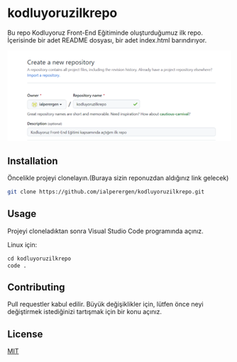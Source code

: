 # kodluyoruzilkrepo
Bu repo Kodluyoruz Front-End Eğitiminde oluşturduğumuz ilk repo. İçerisinde bir adet README dosyası, bir adet index.html barındırıyor.

![](https://github.com/ialperergen/kodluyoruzilkrepo/blob/main/Figures/figure1.png?raw=true)
## Installation
Öncelikle projeyi clonelayın.(Buraya sizin reponuzdan aldığınız link gelecek)
```bash
git clone https://github.com/ialperergen/kodluyoruzilkrepo.git
```

## Usage
Projeyi cloneladıktan sonra Visual Studio Code programında açınız.

Linux için:
```Linux 
cd kodluyoruzilkrepo
code .
````

## Contributing
Pull requestler kabul edilir. Büyük değişiklikler için, lütfen önce neyi değiştirmek istediğinizi tartışmak için bir konu açınız.

## License 
[MIT](https://choosealicense.com/licenses/mit/)
